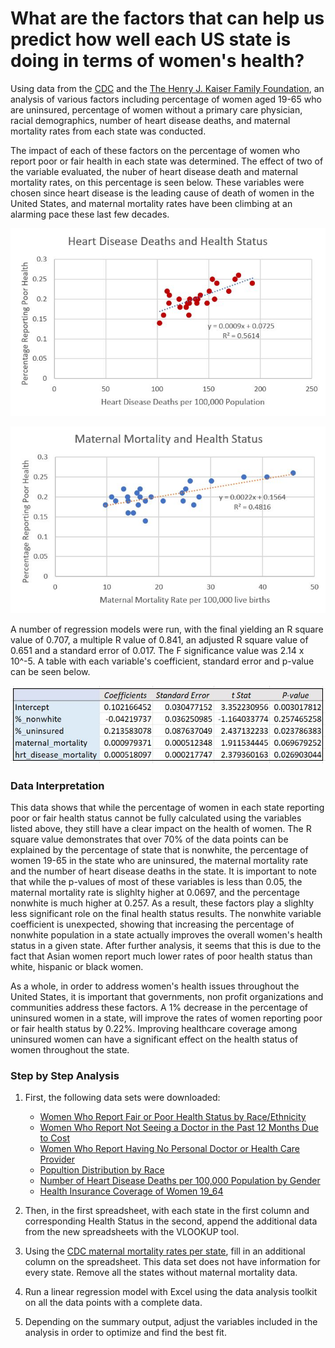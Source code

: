 # What are the factors that can help us predict how well each US state is doing in terms of women's health?

Using data from the [CDC](https://www.cdc.gov/nchs/maternal-mortality/MMR-2018-State-Data-508.pdf) and the [The Henry J. Kaiser Family Foundation](https://www.kff.org/state-category/womens-health/), an analysis of various factors including percentage of women aged 19-65 who are uninsured, percentage of women without a primary care physician, racial demographics, number of heart disease deaths, and maternal mortality rates from each state was conducted. 

The impact of each of these factors on the percentage of women who report poor or fair health in each state was determined. The effect of two of the variable evaluated, the nuber of heart disease death and maternal mortality rates, on this percentage is seen below. These variables were chosen since heart disease is the leading cause of death of women in the United States, and maternal mortality rates have been climbing at an alarming pace these last few decades.

![Heart disease](https://github.com/njeeva/factors-of-womens-health/blob/master/Heart%20Disease%20and%20Health%20Status.JPG)

![Maternal Mortality](https://github.com/njeeva/factors-of-womens-health/blob/master/Maternal%20Mortality%20and%20Health%20Status%20by%20State.JPG)

A number of regression models were run, with the final yielding an R square value of 0.707, a multiple R value of 0.841, an adjusted R square value of 0.651 and a standard error of 0.017. The F significance value was 2.14 x 10^-5. A table with each variable's coefficient, standard error and p-value can be seen below.

![Results](https://github.com/njeeva/factors-of-womens-health/blob/master/Results.JPG)

### Data Interpretation
This data shows that while the percentage of women in each state reporting poor or fair health status cannot be fully calculated using the variables listed above, they still have a clear impact on the health of women. The R square value demonstrates that over 70% of the data points can be explained by the percentage of state that is nonwhite, the percentage of women 19-65 in the state who are uninsured, the maternal mortality rate and the number of heart disease deaths in the state. It is important to note that while the p-values of most of these variables is less than 0.05, the maternal mortality rate is slighlty higher at 0.0697, and the percentage nonwhite is much higher at 0.257. As a result, these factors play a slighlty less significant role on the final health status results. The nonwhite variable coefficient is unexpected, showing that increasing the percentage of nonwhite population in a state actually improves the overall women's health status in a given state. After further analysis, it seems that this is due to the fact that Asian women report much lower rates of poor health status than white, hispanic or black women.

As a whole, in order to address women's health issues throughout the United States, it is important that governments, non profit organizations and communities address these factors. A 1% decrease in the percentage of uninsured women in a state, will improve the rates of women reporting poor or fair health status by 0.22%. Improving healthcare coverage among uninsured women can have a significant effect on the health status of women throughout the state.

### Step by Step Analysis
1. First, the following data sets were downloaded:
    * [Women Who Report Fair or Poor Health Status by Race/Ethnicity](https://github.com/njeeva/factors-of-womens-health/blob/master/Women%20Who%20Report%20Fair%20or%20Poor%20Health%20Status%20by%20RaceEthnicity.csv)
    * [Women Who Report Not Seeing a Doctor in the Past 12 Months Due to Cost](https://github.com/njeeva/factors-of-womens-health/blob/master/Women%20Who%20Report%20Not%20Seeing%20a%20Doctor%20in%20the%20Past%2012%20Months%20Due%20to%20Cost.xlsx)
    * [Women Who Report Having No Personal Doctor or Health Care Provider](https://github.com/njeeva/factors-of-womens-health/blob/master/Women%20Who%20Report%20Having%20No%20Personal%20Doctor%20or%20Health%20Care%20Provider.csv)
    * [Popultion Distribution by Race](https://github.com/njeeva/factors-of-womens-health/blob/master/Population%20Distribution%20by%20Race.xlsx)
    * [Number of Heart Disease Deaths per 100,000 Population by Gender](https://github.com/njeeva/factors-of-womens-health/blob/master/Number%20of%20Heart%20Disease%20Deaths%20per%20100%2C000%20Population%20by%20Gender.csv)
    * [Health Insurance Coverage of Women 19_64](https://github.com/njeeva/factors-of-womens-health/blob/master/Health%20Insurance%20Coverage%20of%20Women%2019_64.xlsx)
  
 2. Then, in the first spreadsheet, with each state in the first column and corresponding Health Status in the second, append the additional data from the new spreadsheets with the VLOOKUP tool.
 
 3. Using the [CDC maternal mortality rates per state](https://www.cdc.gov/nchs/maternal-mortality/MMR-2018-State-Data-508.pdf), fill in an additional column on the spreadsheet. This data set does not have information for every state. Remove all the states without maternal mortality data.
 
 4. Run a linear regression model with Excel using the data analysis toolkit on all the data points with a complete data.
 
 5. Depending on the summary output, adjust the variables included in the analysis in order to optimize and find the best fit.
